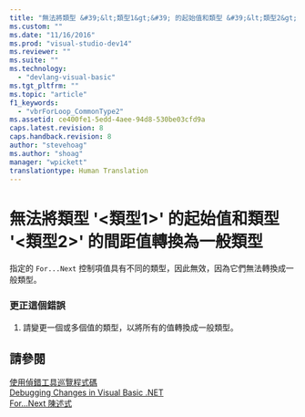 ```yaml
---
title: "無法將類型 &#39;&lt;類型1&gt;&#39; 的起始值和類型 &#39;&lt;類型2&gt;&#39; 的間距值轉換為一般類型 | Microsoft Docs"
ms.custom: ""
ms.date: "11/16/2016"
ms.prod: "visual-studio-dev14"
ms.reviewer: ""
ms.suite: ""
ms.technology: 
  - "devlang-visual-basic"
ms.tgt_pltfrm: ""
ms.topic: "article"
f1_keywords: 
  - "vbrForLoop_CommonType2"
ms.assetid: ce400fe1-5edd-4aee-94d8-530be03cfd9a
caps.latest.revision: 8
caps.handback.revision: 8
author: "stevehoag"
ms.author: "shoag"
manager: "wpickett"
translationtype: Human Translation
---
```

# 無法將類型 &#39;&lt;類型1&gt;&#39; 的起始值和類型 &#39;&lt;類型2&gt;&#39; 的間距值轉換為一般類型
指定的 `For...Next` 控制項值具有不同的類型，因此無效，因為它們無法轉換成一般類型。  
  
### 更正這個錯誤  
  
1.  請變更一個或多個值的類型，以將所有的值轉換成一般類型。  
  
## 請參閱  
 [使用偵錯工具巡覽程式碼](/visual-studio/debugger/navigating-through-code-with-the-debugger)   
 [Debugging Changes in Visual Basic .NET](http://msdn.microsoft.com/zh-tw/0e82bb0d-8bb2-4fe8-87d1-75f24c7cfd75)   
 [For...Next 陳述式](../../visual-basic/language-reference/statements/for-next-statement.md)